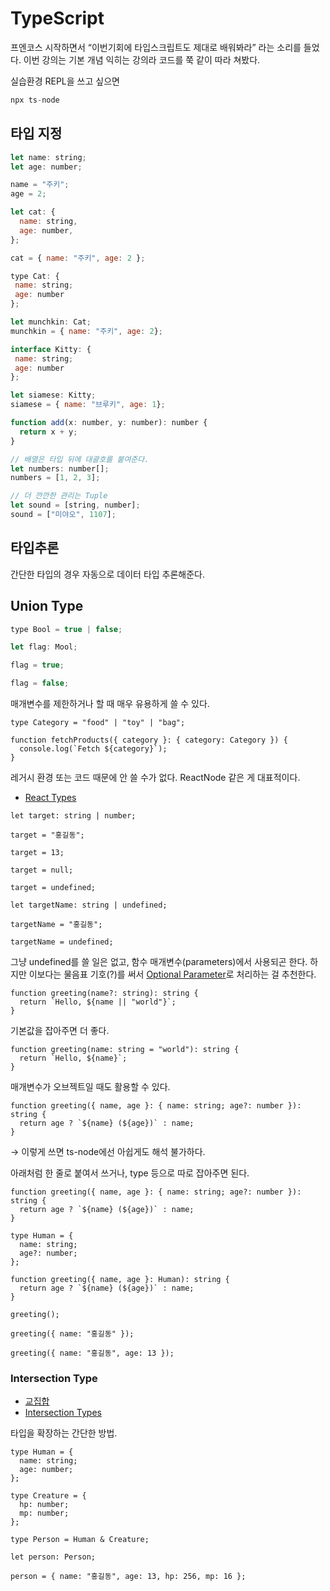 # TypeScript

프엔코스 시작하면서 “이번기회에 타입스크립트도 제대로 배워봐라” 라는 소리를 들었다.
이번 강의는 기본 개념 익히는 강의라 코드를 쭉 같이 따라 쳐봤다.

실습환경 REPL을 쓰고 싶으면

```jsx
npx ts-node
```

## 타입 지정

```jsx
let name: string;
let age: number;

name = "주키";
age = 2;

let cat: {
  name: string,
  age: number,
};

cat = { name: "주키", age: 2 };
```

```jsx
type Cat: {
 name: string;
 age: number
};

let munchkin: Cat;
munchkin = { name: "주키", age: 2};

interface Kitty: {
 name: string;
 age: number
};

let siamese: Kitty;
siamese = { name: "브루키", age: 1};
```

```jsx
function add(x: number, y: number): number {
  return x + y;
}
```

```jsx
// 배열은 타입 뒤에 대괄호를 붙여준다.
let numbers: number[];
numbers = [1, 2, 3];

// 더 깐깐한 관리는 Tuple
let sound = [string, number];
sound = ["미야오", 1107];
```

## 타입추론

간단한 타입의 경우 자동으로 데이터 타입 추론해준다.

## Union Type

```jsx
type Bool = true | false;

let flag: Mool;

flag = true;

flag = false;
```

매개변수를 제한하거나 할 때 매우 유용하게 쓸 수 있다.

```tsx
type Category = "food" | "toy" | "bag";

function fetchProducts({ category }: { category: Category }) {
  console.log(`Fetch ${category}`);
}
```

레거시 환경 또는 코드 때문에 안 쓸 수가 없다. ReactNode 같은 게 대표적이다.

- [React Types](https://github.com/facebook/react/blob/main/packages/shared/ReactTypes.js)

```tsx
let target: string | number;

target = "홍길동";

target = 13;

target = null;

target = undefined;

let targetName: string | undefined;

targetName = "홍길동";

targetName = undefined;
```

그냥 undefined를 쓸 일은 없고, 함수 매개변수(parameters)에서 사용되곤 한다. 하지만 이보다는 물음표 기호(?)를 써서 [Optional Parameter](https://www.typescriptlang.org/docs/handbook/2/functions.html#optional-parameters)로 처리하는 걸 추천한다.

```tsx
function greeting(name?: string): string {
  return `Hello, ${name || "world"}`;
}
```

기본값을 잡아주면 더 좋다.

```tsx
function greeting(name: string = "world"): string {
  return `Hello, ${name}`;
}
```

매개변수가 오브젝트일 때도 활용할 수 있다.

```tsx
function greeting({ name, age }: { name: string; age?: number }): string {
  return age ? `${name} (${age})` : name;
}
```

→ 이렇게 쓰면 ts-node에선 아쉽게도 해석 불가하다.

아래처럼 한 줄로 붙여서 쓰거나, type 등으로 따로 잡아주면 된다.

```tsx
function greeting({ name, age }: { name: string; age?: number }): string {
  return age ? `${name} (${age})` : name;
}
```

```tsx
type Human = {
  name: string;
  age?: number;
};

function greeting({ name, age }: Human): string {
  return age ? `${name} (${age})` : name;
}

greeting();

greeting({ name: "홍길동" });

greeting({ name: "홍길동", age: 13 });
```

### Intersection Type

- [교집합](https://www.typescriptlang.org/ko/docs/handbook/typescript-in-5-minutes-func.html#%EA%B5%90%EC%A7%91%ED%95%A9)
- [Intersection Types](https://www.typescriptlang.org/docs/handbook/2/objects.html#intersection-types)

타입을 확장하는 간단한 방법.

```tsx
type Human = {
  name: string;
  age: number;
};

type Creature = {
  hp: number;
  mp: number;
};

type Person = Human & Creature;

let person: Person;

person = { name: "홍길동", age: 13, hp: 256, mp: 16 };
```
